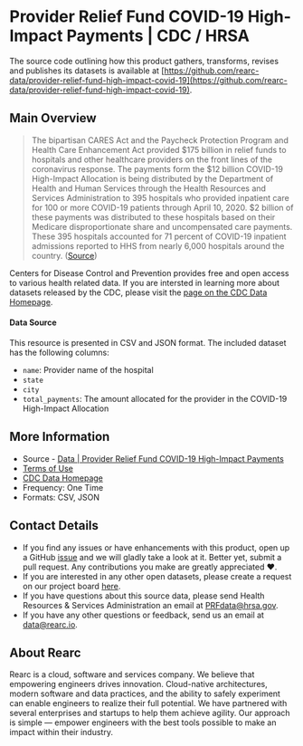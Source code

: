 # Provider Relief Fund COVID-19 High-Impact Payments | CDC / HRSA

The source code outlining how this product gathers, transforms, revises and publishes its datasets is available at [https://github.com/rearc-data/provider-relief-fund-high-impact-covid-19](https://github.com/rearc-data/provider-relief-fund-high-impact-covid-19).

## Main Overview
> The bipartisan CARES Act and the Paycheck Protection Program and Health Care Enhancement Act provided $175 billion in relief funds to hospitals and other healthcare providers on the front lines of the coronavirus response. The payments form the $12 billion COVID-19 High-Impact Allocation is being distributed by the Department of Health and Human Services through the Health Resources and Services Administration to 395 hospitals who provided inpatient care for 100 or more COVID-19 patients through April 10, 2020. $2 billion of these payments was distributed to these hospitals based on their Medicare disproportionate share and uncompensated care payments. These 395 hospitals accounted for 71 percent of COVID-19 inpatient admissions reported to HHS from nearly 6,000 hospitals around the country. ([Source](https://data.cdc.gov/Administrative/Provider-Relief-Fund-COVID-19-High-Impact-Payments/b58h-s9zx))

Centers for Disease Control and Prevention provides free and open access to various health related data. If you are intersted in learning more about datasets released by the CDC, please visit the [page on the CDC Data Homepage](https://data.cdc.gov).

#### Data Source
This resource is presented in CSV and JSON format. The included dataset has the following columns:

- `name`: Provider name of the hospital
- `state`
- `city`
- `total_payments`: The amount allocated for the provider in the COVID-19 High-Impact Allocation

## More Information
- Source - [Data | Provider Relief Fund COVID-19 High-Impact Payments](https://data.cdc.gov/Administrative/Provider-Relief-Fund-COVID-19-High-Impact-Payments/b58h-s9zx) 
- [Terms of Use](https://www.usa.gov/government-works)
- [CDC Data Homepage](https://data.cdc.gov/)
- Frequency: One Time
- Formats: CSV, JSON

## Contact Details
- If you find any issues or have enhancements with this product, open up a GitHub [issue](https://github.com/rearc-data/provider-relief-fund-high-impact-covid-19/issues) and we will gladly take a look at it. Better yet, submit a pull request. Any contributions you make are greatly appreciated :heart:.
- If you are interested in any other open datasets, please create a request on our project board [here](https://github.com/rearc-data/covid-datasets-aws-data-exchange/projects/1).
- If you have questions about this source data, please send Health Resources & Services Administration an email at PRFdata@hrsa.gov.
- If you have any other questions or feedback, send us an email at data@rearc.io.

## About Rearc
Rearc is a cloud, software and services company. We believe that empowering engineers drives innovation. Cloud-native architectures, modern software and data practices, and the ability to safely experiment can enable engineers to realize their full potential. We have partnered with several enterprises and startups to help them achieve agility. Our approach is simple — empower engineers with the best tools possible to make an impact within their industry.